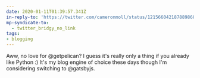 ```yaml
---
date: 2020-01-11T01:39:57.341Z
in-reply-to: 'https://twitter.com/cameronmoll/status/1215660421878898688?s=19'
mp-syndicate-to:
  - twitter_bridgy_no_link
tags:
- blogging
---
```


Aww, no love for @getpelican? I guess it's really only a thing if you already like Python :)     It's my blog engine of choice these days though I'm considering switching to @gatsbyjs.
